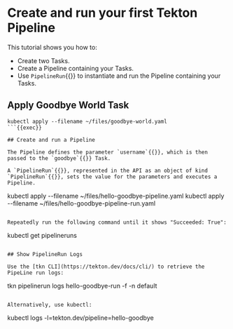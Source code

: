 # Create and run your first Tekton Pipeline

This tutorial shows you how to:

- Create two Tasks.
- Create a Pipeline containing your Tasks.
- Use `PipelineRun`{{}} to instantiate and run the Pipeline containing your Tasks.

## Apply Goodbye World Task

```
kubectl apply --filename ~/files/goodbye-world.yaml
```{{exec}}

## Create and run a Pipeline

The Pipeline defines the parameter `username`{{}}, which is then passed to the `goodbye`{{}} Task.

A `PipelineRun`{{}}, represented in the API as an object of kind `PipelineRun`{{}}, sets the value for the parameters and executes a Pipeline.

```
kubectl apply --filename ~/files/hello-goodbye-pipeline.yaml
kubectl apply --filename ~/files/hello-goodbye-pipeline-run.yaml
```{{exec}}

Repeatedly run the following command until it shows "Succeeded: True":

```
kubectl get pipelineruns
```{{exec}}

## Show PipelineRun Logs

Use the [tkn CLI](https://tekton.dev/docs/cli/) to retrieve the PipeLine run logs:

```
tkn pipelinerun logs hello-goodbye-run -f -n default
```{{exec}}

Alternatively, use kubectl:

```
kubectl logs -l=tekton.dev/pipeline=hello-goodbye
```{{exec}}